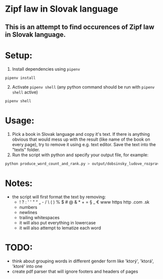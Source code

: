 # Zipf law in Slovak language
## This is an attempt to find occurences of Zipf law in Slovak language.
# 
# Setup:
1. Install dependencies using `pipenv`
```bash
pipenv install
```
2. Activate `pipenv shell` (any python command should be run with `pipenv shell` active)
```bash
pipenv shell
```

# Usage:
1. Pick a book in Slovak language and copy it's text. If there is anything obvious that would mess up with the result (like name of the book on every page), try to remove it using e.g. text editor. Save the text into the "texts" folder.
2. Run the script with python and specify your output file, for example:
```bash
python produce_word_count_and_rank.py > output/dobsinsky_ludove_rozpravky.output
```

# Notes:
- the script will first format the text by removing:
    - ! ? : ' ' " “ „  - / \ ( ) % $ # @ & * + = § _ € www https http .com .sk
    - numbers
    - newlines
    - trailing whitespaces
    - it will also put everything in lowercase
    - it will also attempt to lematize each word

# TODO:
- think about grouping words in different gender form like 'ktorý', 'ktorá', 'ktoré' into one
- create pdf parser that will ignore footers and headers of pages